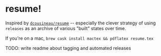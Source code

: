 # resume!

Inspired by [`dcousineau/resume`](https://github.com/dcousineau/resume) -- especially the clever strategy of using `releases` as an archive of various "built" states over time.

If you're on a mac, `brew cask install mactex && pdflatex resume.tex`

TODO: write readme about tagging and automated releases
